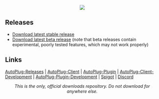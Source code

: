 <div align="center">
   <img src="https://i.imgur.com/BMpvtWP.png">
</div>

## Releases
- [Download latest stable release](https://github.com/Osiris-Team/AutoPlug-Releases/raw/master/stable-builds/AutoPlug-Client.jar)
- [Download latest beta release](https://github.com/Osiris-Team/AutoPlug-Releases/raw/master/beta-builds/AutoPlug-Client.jar) (note that
beta releases contain experimental, poorly tested features, which may not work properly)

## Links
    
<div>
   <p>
      <a href="https://github.com/Osiris-Team/AutoPlug-Releases">AutoPlug-Releases</a> |
      <a href="https://github.com/Osiris-Team/AutoPlug-Client">AutoPlug-Client</a> |
      <a href="https://github.com/Osiris-Team/AutoPlug-Plugin">AutoPlug-Plugin</a> |
      <a href="https://bit.ly/acprogress">AutoPlug-Client-Development</a> |
      <a href="https://bit.ly/approgress">AutoPlug-Plugin-Development</a> |
      <a href="https://www.spigotmc.org/members/osiristeam.935748/">Spigot</a> |
      <a href="https://discord.com/invite/GGNmtCC">Discord</a>
   </p>
   <p align="center"><i>This is the only, official downloads repository. Do not download for anywhere else.<i></p>
</div>
